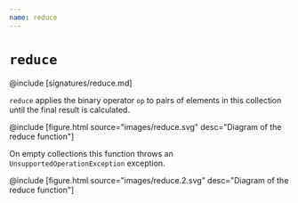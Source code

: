 ```yaml
---
name: reduce
---
```


# `reduce`

@include [signatures/reduce.md]

`reduce` applies the binary operator `op` to pairs of elements in this collection until the final result is calculated.

@include [figure.html source="images/reduce.svg" desc="Diagram of the reduce function"]

On empty collections this function throws an `UnsupportedOperationException` exception.

@include [figure.html source="images/reduce.2.svg" desc="Diagram of the reduce function"]
